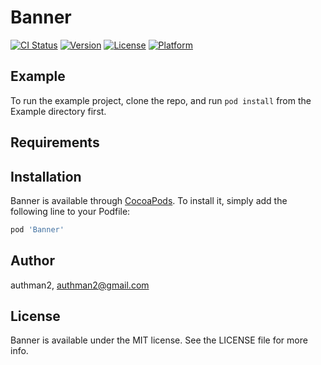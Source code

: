 # Banner

[![CI Status](http://img.shields.io/travis/authman2/Banner.svg?style=flat)](https://travis-ci.org/authman2/Banner)
[![Version](https://img.shields.io/cocoapods/v/Banner.svg?style=flat)](http://cocoapods.org/pods/Banner)
[![License](https://img.shields.io/cocoapods/l/Banner.svg?style=flat)](http://cocoapods.org/pods/Banner)
[![Platform](https://img.shields.io/cocoapods/p/Banner.svg?style=flat)](http://cocoapods.org/pods/Banner)

## Example

To run the example project, clone the repo, and run `pod install` from the Example directory first.

## Requirements

## Installation

Banner is available through [CocoaPods](http://cocoapods.org). To install
it, simply add the following line to your Podfile:

```ruby
pod 'Banner'
```

## Author

authman2, authman2@gmail.com

## License

Banner is available under the MIT license. See the LICENSE file for more info.
